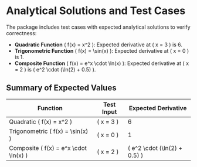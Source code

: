 # Analytical Solutions and Test Cases

The package includes test cases with expected analytical solutions to verify correctness:

- **Quadratic Function** \( f(x) = x^2 \): Expected derivative at \( x = 3 \) is 6.
- **Trigonometric Function** \( f(x) = \sin(x) \): Expected derivative at \( x = 0 \) is 1.
- **Composite Function** \( f(x) = e^x \cdot \ln(x) \): Expected derivative at \( x = 2 \) is \( e^2 \cdot (\ln(2) + 0.5) \).

## Summary of Expected Values

| Function                          | Test Input | Expected Derivative                  |
|-----------------------------------|------------|--------------------------------------|
| Quadratic \( f(x) = x^2 \)        | \( x = 3 \)| 6                                    |
| Trigonometric \( f(x) = \sin(x) \)| \( x = 0 \)| 1                                    |
| Composite \( f(x) = e^x \cdot \ln(x) \) | \( x = 2 \) | \( e^2 \cdot (\ln(2) + 0.5) \)    |